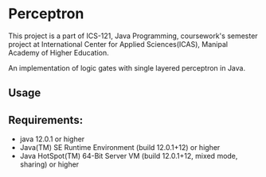 # Perceptron 
This project is a part of ICS-121, Java Programming, coursework's semester project at International Center for Applied Sciences(ICAS), Manipal Academy of Higher Education.

An implementation of logic gates with single layered perceptron in Java.

## Usage

Requirements:
-------------
* java 12.0.1 or higher
* Java(TM) SE Runtime Environment (build 12.0.1+12) or higher
* Java HotSpot(TM) 64-Bit Server VM (build 12.0.1+12, mixed mode, sharing) or higher




